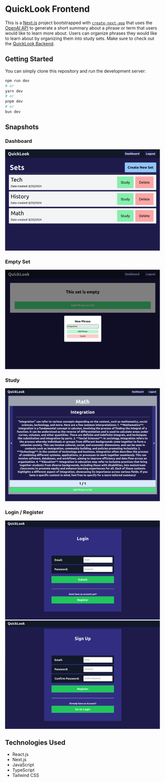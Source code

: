 # QuickLook Frontend
This is a [Next.js](https://nextjs.org/) project bootstrapped with [`create-next-app`](https://github.com/vercel/next.js/tree/canary/packages/create-next-app) that uses the [OpenAI API](https://platform.openai.com/) to generate a short summary about a phrase or term that users would like to learn more about. Users can organize phrases they would like to learn about by organizing them into study sets. Make sure to check out the [QuickLook Backend](https://github.com/Kevin-Aguirre/QuickLook-Backend).

## Getting Started

You can simply clone this repository and run the development server:

```bash
npm run dev
# or
yarn dev
# or
pnpm dev
# or
bun dev
```


## Snapshots

### Dashboard

![Alt text](./src/media/readme/dashboard.png)

### Empty Set

![Alt text](./src/media/readme/emptyset.png)

### Study

![Alt text](./src/media/readme/summary.png)


### Login / Register

![Alt text](./src/media/readme/login.png)
![Alt text](./src/media/readme/register.png)

## Technologies Used 
- React.js
- Next.js
- JavaScript
- TypeScript
- Tailwind CSS
